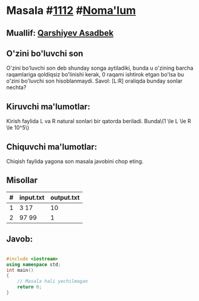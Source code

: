 
<h1>Masala #<a href="https://robocontest.uz/tasks/1112">1112</a> #<a href="https://robocontest.uz/tasks?category=1">Noma'lum</a></h1>
<h2> Muallif: <a href="https://robocontest.uz/profile/asadbek">Qarshiyev Asadbek</a></h2>
<h2>O'zini bo'luvchi son</h2>
<p>O'zini bo'luvchi son deb shunday songa aytiladiki, bunda u o'zining barcha raqamlariga qoldiqsiz bo'linishi kerak, 0 raqami ishtirok etgan bo'lsa bu o'zini bo'luvchi son hisoblanmaydi. Savol: [L:R] oraliqda bunday sonlar nechta?</p>
<h2>Kiruvchi ma'lumotlar:</h2>
<p>Kirish faylida L va R natural sonlari bir qatorda beriladi. Bunda\(1 \le L \le R \le 10^5\)</p>
<h2>Chiquvchi ma'lumotlar:</h2>
<p>Chiqish faylida yagona son masala javobini chop eting.</p>
<h2>Misollar</h2>
<table>
    <thead>
        <tr>
            <th>#</th>
            <th>input.txt</th>
            <th>output.txt</th>
        </tr>
    </thead>
    <tbody>
            <tr>
                <td>1</td>
                <td>3 17</td>
                <td>10</td>
            </tr>
            <tr>
                <td>2</td>
                <td>97 99</td>
                <td>1</td>
            </tr>
    </tbody>
    </table>
    
<h2>Javob:</h2>

######
```cpp
#include <iostream>
using namespace std;
int main()
{
    // Masala hali yechilmagan
    return 0;
}
```
